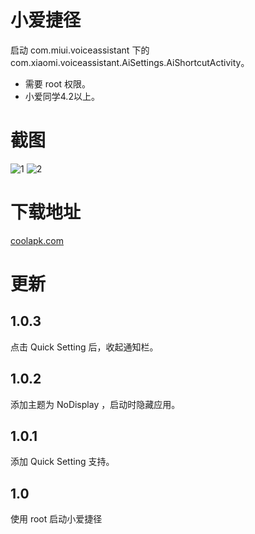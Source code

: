 # 小爱捷径

启动 com.miui.voiceassistant 下的 com.xiaomi.voiceassistant.AiSettings.AiShortcutActivity。
- 需要 root 权限。
- 小爱同学4.2以上。


# 截图
![1](http://image.coolapk.com/apk_image/2019/0424/10/_20190424102332-226273-o_1d96ik2qht4t1e2m1mr2i1lieq16-uid-503046@1080x1920.jpg.t.jpg)
![2](http://image.coolapk.com/apk_image/2019/0424/10/_20190424102340-226273-o_1d96ik7bs1ogi1o7l1scfcj1i421c-uid-503046@1080x1920.jpg.t.jpg)


# 下载地址
[coolapk.com](https://www.coolapk.com/apk/226273)

# 更新

## 1.0.3
点击 Quick Setting 后，收起通知栏。

## 1.0.2

添加主题为 NoDisplay ，启动时隐藏应用。

## 1.0.1

添加 Quick Setting 支持。

## 1.0
使用 root 启动小爱捷径